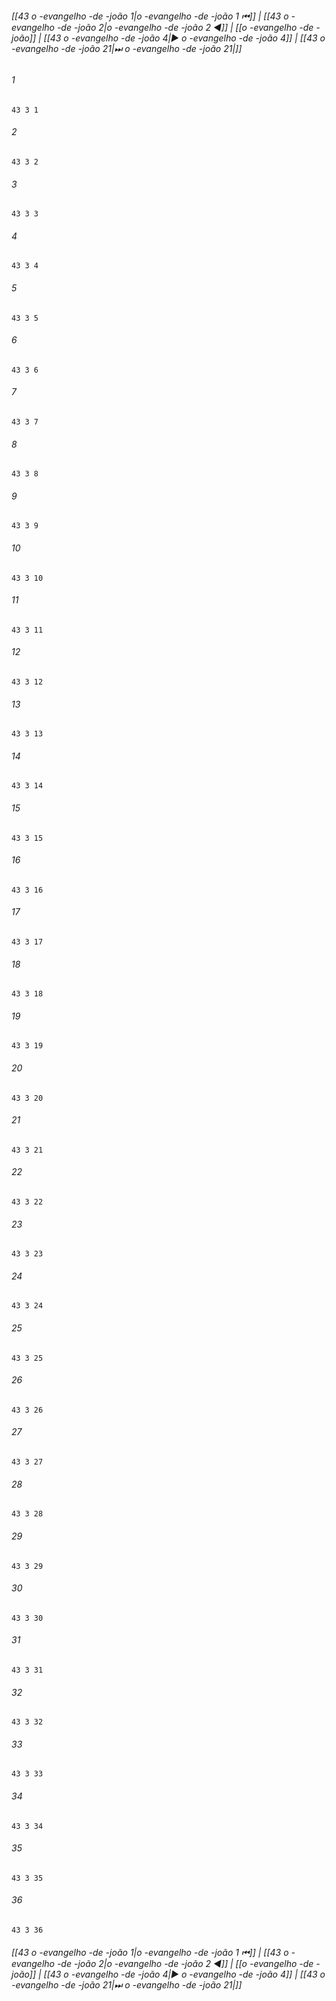 
###### [[43 o -evangelho -de -joão 1|o -evangelho -de -joão 1 ⏮]] | [[43 o -evangelho -de -joão 2|o -evangelho -de -joão 2 ◀]] | [[o -evangelho -de -joão]] | [[43 o -evangelho -de -joão 4|▶ o -evangelho -de -joão 4]] | [[43 o -evangelho -de -joão 21|⏭ o -evangelho -de -joão 21|]]

###### 1
``` verse
43 3 1 
```
###### 2
``` verse
43 3 2 
```
###### 3
``` verse
43 3 3 
```
###### 4
``` verse
43 3 4 
```
###### 5
``` verse
43 3 5 
```
###### 6
``` verse
43 3 6 
```
###### 7
``` verse
43 3 7 
```
###### 8
``` verse
43 3 8 
```
###### 9
``` verse
43 3 9 
```
###### 10
``` verse
43 3 10 
```
###### 11
``` verse
43 3 11 
```
###### 12
``` verse
43 3 12 
```
###### 13
``` verse
43 3 13 
```
###### 14
``` verse
43 3 14 
```
###### 15
``` verse
43 3 15 
```
###### 16
``` verse
43 3 16 
```
###### 17
``` verse
43 3 17 
```
###### 18
``` verse
43 3 18 
```
###### 19
``` verse
43 3 19 
```
###### 20
``` verse
43 3 20 
```
###### 21
``` verse
43 3 21 
```
###### 22
``` verse
43 3 22 
```
###### 23
``` verse
43 3 23 
```
###### 24
``` verse
43 3 24 
```
###### 25
``` verse
43 3 25 
```
###### 26
``` verse
43 3 26 
```
###### 27
``` verse
43 3 27 
```
###### 28
``` verse
43 3 28 
```
###### 29
``` verse
43 3 29 
```
###### 30
``` verse
43 3 30 
```
###### 31
``` verse
43 3 31 
```
###### 32
``` verse
43 3 32 
```
###### 33
``` verse
43 3 33 
```
###### 34
``` verse
43 3 34 
```
###### 35
``` verse
43 3 35 
```
###### 36
``` verse
43 3 36 
```

###### [[43 o -evangelho -de -joão 1|o -evangelho -de -joão 1 ⏮]] | [[43 o -evangelho -de -joão 2|o -evangelho -de -joão 2 ◀]] | [[o -evangelho -de -joão]] | [[43 o -evangelho -de -joão 4|▶ o -evangelho -de -joão 4]] | [[43 o -evangelho -de -joão 21|⏭ o -evangelho -de -joão 21|]]

